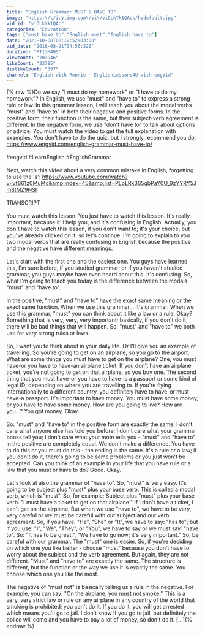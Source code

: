 ```yaml
---
title: "English Grammar: MUST & HAVE TO"
image: "https:\/\/i.ytimg.com\/vi\/viOLkYk1QAc\/hqdefault.jpg"
vid_id: "viOLkYk1QAc"
categories: "Education"
tags: ["must have to","English must","English have to"]
date: "2021-10-08T08:12:52+03:00"
vid_date: "2018-08-21T04:56:32Z"
duration: "PT13M49S"
viewcount: "703946"
likeCount: "23785"
dislikeCount: "397"
channel: "English with Ronnie · EnglishLessons4U with engVid"
---
```

{% raw %}Do we say &quot;I must do my homework&quot; or &quot;I have to do my homework&quot;? In English, we use &quot;must&quot; and &quot;have to&quot; to express a strong rule or law. In this grammar lesson, I will teach you about the modal verbs &quot;must&quot; and &quot;have to&quot; in both their negative and positive forms. In the positive form, their function is the same, but their subject-verb agreement is different. In the negative form, we use &quot;don't have to&quot; to talk about options or advice. You must watch the video to get the full explanation with examples. You don't have to do the quiz, but I strongly recommend you do: <a rel="nofollow" target="blank" href="https://www.engvid.com/english-grammar-must-have-to/">https://www.engvid.com/english-grammar-must-have-to/</a><br /><br />#engvid #LearnEnglish #EnglishGrammar<br /><br />Next, watch this video about a very common mistake in English, forgetting to use the 's': <a rel="nofollow" target="blank" href="https://www.youtube.com/watch?v=vf861z0MuMc&amp;index=45&amp;list=PLpLRk365gbPaY0U_9zYYRY5JmStMZ9NSI">https://www.youtube.com/watch?v=vf861z0MuMc&amp;index=45&amp;list=PLpLRk365gbPaY0U_9zYYRY5JmStMZ9NSI</a><br /><br />TRANSCRIPT<br /><br />You must watch this lesson. You just have to watch this lesson. It's really important, because it'll help you, and it's confusing in English. Actually, you don't have to watch this lesson, if you don't want to; it's your choice, but you've already clicked on it, so let's continue. I'm going to explain to you two modal verbs that are really confusing in English because the positive and the negative have different meanings.<br /><br />Let's start with the first one and the easiest one. You guys have learned this, I'm sure before, if you studied grammar; or if you haven't studied grammar, you guys maybe have even heard about this. It's confusing. So, what I'm going to teach you today is the difference between the modals: &quot;must&quot; and &quot;have to&quot;.<br /><br />In the positive, &quot;must&quot; and &quot;have to&quot; have the exact same meaning or the exact same function. When we use this grammar... It's grammar. When we use this grammar, &quot;must&quot; you can think about it like a law or a rule. Okay? Something that is very, very, very important; basically, if you don't do it, there will be bad things that will happen. So: &quot;must&quot; and &quot;have to&quot; we both use for very strong rules or laws.<br /><br />So, I want you to think about in your daily life. Or I'll give you an example of travelling. So you're going to get on an airplane, so you go to the airport. What are some things you must have to get on the airplane? One, you must have-or you have to have-an airplane ticket. If you don't have an airplane ticket, you're not going to get on that airplane, so you buy one. The second thing that you must have-or you have to have-is a passport or some kind of legal ID; depending on where you are travelling to. If you're flying internationally to a different country, you definitely have to have-or must have-a passport. It's important to have money. You must have some money, or you have to have some money. How are you going to live? How are you...? You got money. Okay.<br /><br />So: &quot;must&quot; and &quot;have to&quot; in the positive form are exactly the same. I don't care what anyone else has told you before; I don't care what your grammar books tell you; I don't care what your mom tells you - &quot;must&quot; and &quot;have to&quot; in the positive are completely equal. We don't make a difference. You have to do this or you must do this - the ending is the same. It's a rule or a law; if you don't do it, there's going to be some problems or you just won't be accepted. Can you think of an example in your life that you have rule or a law that you must or have to do? Good. Okay.<br /><br />Let's look at also the grammar of &quot;have to&quot;. So, &quot;must&quot; is very easy. It's going to be subject plus &quot;must&quot; plus your base verb. This is called a modal verb, which is &quot;must&quot;. So, for example: Subject plus &quot;must&quot; plus your base verb. &quot;I must have a ticket to get on that airplane.&quot; If I don't have a ticket, I can't get on the airplane. But when we use &quot;have to&quot;, we have to be very, very careful or we must be careful with our subject and our verb agreement. So, if you have: &quot;He&quot;, &quot;She&quot; or &quot;It&quot;, we have to say: &quot;has to&quot;; but if you use: &quot;I&quot;, &quot;We&quot;, &quot;They&quot;, or &quot;You&quot;, we have to say or we must say: &quot;have to&quot;. So: &quot;It has to be great.&quot;, &quot;We have to go now; it's very important.&quot; So, be careful with our grammar. The &quot;must&quot; one is easier. So, if you're deciding on which one you like better - choose &quot;must&quot; because you don't have to worry about the subject and the verb agreement. But again, they are not different. &quot;Must&quot; and &quot;have to&quot; are exactly the same. The structure is different, but the function or the way we use it is exactly the same. You choose which one you like the most.<br /><br />The negative of &quot;must not&quot; is basically telling us a rule in the negative. For example, you can say: &quot;On the airplane, you must not smoke.&quot; This is a very, very strict law or rule on any airplane in any country of the world that smoking is prohibited; you can't do it. If you do it, you will get arrested which means you'll go to jail. I don't know if you go to jail, but definitely the police will come and you have to pay a lot of money, so don't do it. […]{% endraw %}
